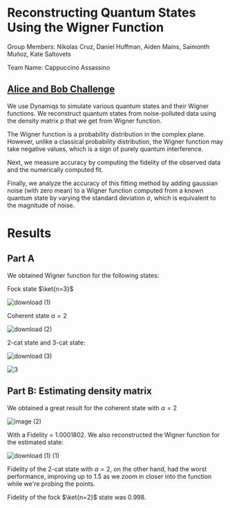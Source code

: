 # Reconstructing Quantum States Using the Wigner Function
Group Members: Nikolas Cruz, Daniel Huffman, Aiden Mains, Saimonth Muñoz, Kate Saltovets 

Team Name: Cappuccino Assassino
## [Alice and Bob Challenge](https://github.com/schlegeldavid/yq25_alice-bob_challenge/tree/main)
We use Dynamiqs to simulate various quantum states and their Wigner functions. We reconstruct quantum states from noise-polluted data using the density matrix ρ that we get from Wigner function.

The Wigner function is a probability distribution in the complex plane. However, unlike a classical probability distribution, the Wigner function may take negative values, which is a sign of purely quantum interference.

Next, we measure accuracy by computing the fidelity of the observed data and the numerically computed fit.

Finally, we analyze the accuracy of this fitting method by adding gaussian noise (with zero mean) to a Wigner function computed from a known quantum state by varying the standard deviation $\sigma$, which is equivalent to the magnitude of noise.

# Results

## Part A

We obtained Wigner function for the following states: 

Fock state $\ket{n=3}$

![download (1)](https://github.com/user-attachments/assets/7bfccff6-fa46-44e1-83ac-4ff5fcd6ceb8)

Coherent state $\alpha = 2$

![download (2)](https://github.com/user-attachments/assets/ac8a0fca-e8ab-4363-a217-af17ba8bdef8)

2-cat state and 3-cat state:

![download (3)](https://github.com/user-attachments/assets/a62ff175-3652-457a-b193-bd9ff61a2ea4)

![3](https://github.com/user-attachments/assets/d6225083-20ba-4144-b4c8-e3a063fc759e)

## Part B: Estimating density matrix

We obtained a great result for the coherent state with $\alpha = 2$

![image (2)](https://github.com/user-attachments/assets/508eaf44-1781-4fc7-b404-e1a441f933e3)

With a Fidelity = 1.0001802. We also reconstructed the Wigner function for the estimated state:

![download (1) (1)](https://github.com/user-attachments/assets/a2c3c842-37f2-4e24-bff0-bd3f650f3827)

Fidelity of the 2-cat state with $\alpha = 2$, on the other hand, had the worst performance, improving up to 1.5 as we zoom in closer into the function while we're probing the points. 

Fidelity of the fock $\ket{n=2}$ state was 0.998.


